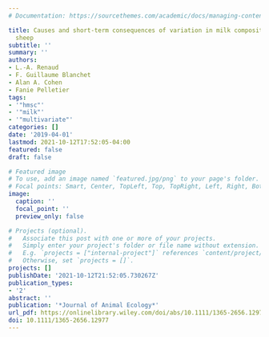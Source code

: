 ```yaml
---
# Documentation: https://sourcethemes.com/academic/docs/managing-content/

title: Causes and short‐term consequences of variation in milk composition in wild
  sheep
subtitle: ''
summary: ''
authors:
- L.-A. Renaud
- F. Guillaume Blanchet
- Alan A. Cohen
- Fanie Pelletier
tags:
- '"hmsc"'
- '"milk"'
- '"multivariate"'
categories: []
date: '2019-04-01'
lastmod: 2021-10-12T17:52:05-04:00
featured: false
draft: false

# Featured image
# To use, add an image named `featured.jpg/png` to your page's folder.
# Focal points: Smart, Center, TopLeft, Top, TopRight, Left, Right, BottomLeft, Bottom, BottomRight.
image:
  caption: ''
  focal_point: ''
  preview_only: false

# Projects (optional).
#   Associate this post with one or more of your projects.
#   Simply enter your project's folder or file name without extension.
#   E.g. `projects = ["internal-project"]` references `content/project/deep-learning/index.md`.
#   Otherwise, set `projects = []`.
projects: []
publishDate: '2021-10-12T21:52:05.730267Z'
publication_types:
- '2'
abstract: ''
publication: '*Journal of Animal Ecology*'
url_pdf: https://onlinelibrary.wiley.com/doi/abs/10.1111/1365-2656.12977
doi: 10.1111/1365-2656.12977
---
```

